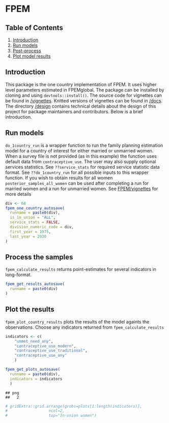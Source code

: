 FPEM
================

## Table of Contents

1.  [Introduction](#intro)
2.  [Run models](#run)
3.  [Post-process](#post-process)
4.  [Plot model results](#plot)

## <a name="intro"></a>

## Introduction

This package is the one country implementation of FPEM. It uses higher
level parameters estimated in FPEMglobal. The package can be installed
by cloning and using `devtools::install()`. The source code for
vignettes can be found in
[/vignettes](https://github.com/FPcounts/FPEMcountry/tree/master/vignettes).
Knitted versions of vignettes can be found in
[/docs](https://github.com/FPcounts/FPEMcountry/tree/master/docs). The
directory [/design](https://github.com/FPcounts/FPEM/tree/master/design)
contains technical details about the design of this project for package
maintainers and contributors. Below is a brief introduction.

## <a name="run"></a>

## Run models

`do_1country_run` is a wrapper function to run the family planning
estimation model for a country of interest for either married or
unmarried women. When a survey file is not provided (as in this example)
the function uses default data from `contraceptive_use`. The user may
also supply optional services statistics. See `??service_stats` for
required service statistic data format. See `??do_1country_run` for all
possible inputs to this wrapper function. If you wish to obtain results
for all women `posterior_samples_all_women` can be used after completing
a run for married women and a run for unmarried women. See
[FPEM/vignettes](https://github.com/FPcounts/FPEMcountry/vignettes) for
more details

``` r
div <- 68 
fpem_one_country_autosave(
  runname = paste0(div),
  is_in_union = "ALL",
  service_stats = FALSE,
  division_numeric_code = div,
  first_year = 1975,
  last_year = 2030
)
```

## <a name="post-process"></a>

## Process the samples

`fpem_calculate_results` returns point-estimates for several indicators
in long-format.

``` r
fpem_get_results_autosave(
  runname = paste0(div)
)
```

## <a name="plot"></a>

## Plot the results

`fpem_plot_country_results` plots the results of the model againts the
observations. Choose any indicators returned from
`fpem_calculate_results`

``` r
indicators <- c(
    "unmet_need_any",
    "contraceptive_use_modern",
    "contraceptive_use_traditional",
    "contraceptive_use_any"
    )

fpem_get_plots_autosave(
  runname = paste0(div),
  indicators = indicators
  )
```

    ## png 
    ##   2

``` r
# gridExtra::grid.arrange(grobs=plots[1:length(indicators)],
#                  ncol=2,
#                  top="In-union women")
```
